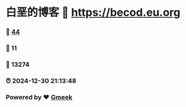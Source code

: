 # 白垩的博客 :link: https://becod.eu.org 
### :page_facing_up: [44](https://becod.eu.org/tag.html) 
### :speech_balloon: 11 
### :hibiscus: 13274 
### :alarm_clock: 2024-12-30 21:13:48 
### Powered by :heart: [Gmeek](https://github.com/Meekdai/Gmeek)
